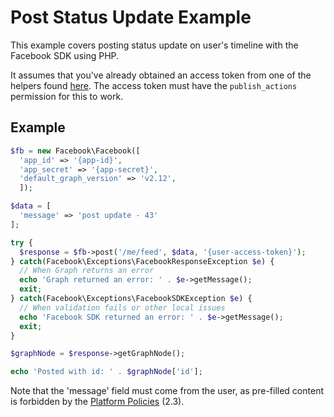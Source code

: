 # Post Status Update Example

This example covers posting status update on user's timeline with the Facebook SDK using PHP.

It assumes that you've already obtained an access token from one of the helpers found [here](../reference.md). The access token must have the `publish_actions` permission for this to work.

## Example

```php
$fb = new Facebook\Facebook([
  'app_id' => '{app-id}',
  'app_secret' => '{app-secret}',
  'default_graph_version' => 'v2.12',
  ]);

$data = [
  'message' => 'post update - 43'
];

try {
  $response = $fb->post('/me/feed', $data, '{user-access-token}');
} catch(Facebook\Exceptions\FacebookResponseException $e) {
  // When Graph returns an error
  echo 'Graph returned an error: ' . $e->getMessage();
  exit;
} catch(Facebook\Exceptions\FacebookSDKException $e) {
  // When validation fails or other local issues
  echo 'Facebook SDK returned an error: ' . $e->getMessage();
  exit;
}

$graphNode = $response->getGraphNode();

echo 'Posted with id: ' . $graphNode['id'];
```

Note that the 'message' field must come from the user, as pre-filled content is forbidden by the [Platform Policies](https://developers.intern.facebook.com/policy/#control) (2.3).
